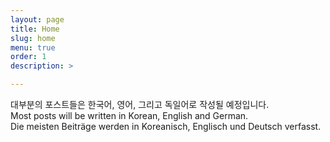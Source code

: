 ```yaml
---
layout: page
title: Home
slug: home
menu: true
order: 1
description: >

---
```


대부분의 포스트들은 한국어, 영어, 그리고 독일어로 작성될 예정입니다.  
Most posts will be written in Korean, English and German.  
Die meisten Beiträge werden in Koreanisch, Englisch und Deutsch verfasst.  

